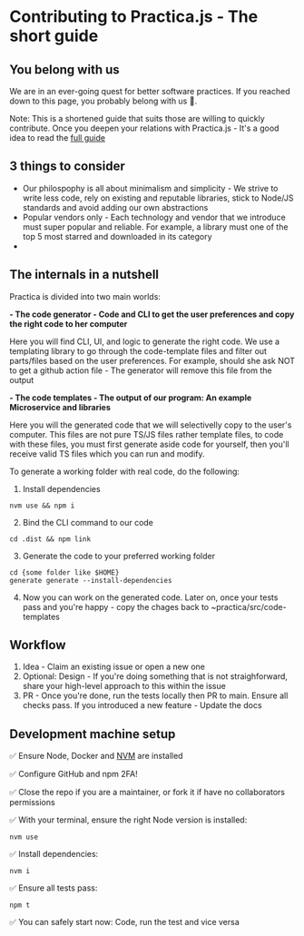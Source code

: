 # Contributing to Practica.js - The short guide

## You belong with us

We are in an ever-going quest for better software practices. If you reached down to this page, you probably belong with us 💜. 

Note: This is a shortened guide that suits those are willing to quickly contribute. Once you deepen your relations with Practica.js - It's a good idea to read the [full guide](https://github.com/practicajs/practica/blob/main/CONTRIBUTING.md)

## 3 things to consider

- Our philospophy is all about minimalism and simplicity - We strive to write less code, rely on existing and reputable libraries, stick to Node/JS standards and avoid adding our own abstractions
- Popular vendors only - Each technology and vendor that we introduce must super popular and reliable. For example, a library must one of the top 5 most starred and downloaded in its category
- 

## The internals in a nutshell

Practica is divided into two main worlds:

**- The code generator - Code and CLI to get the user preferences and copy the right code to her computer**

Here you will find CLI, UI, and logic to generate the right code. We use a templating library to go through the code-template files and filter out parts/files based on the user preferences. For example, should she ask NOT to get a github action file - The generator will remove this file from the output

**- The code templates - The output of our program: An example Microservice and libraries**

Here you will the generated code that we will selectivelly copy to the user's computer. This files are not pure TS/JS files rather template files, to code with these files, you must first generate aside code for yourself, then you'll receive valid TS files which you can run and modify. 

To generate a working folder with real code, do the following:

1. Install dependencies

```
nvm use && npm i
```

2. Bind the CLI command to our code

```
cd .dist && npm link
```

3. Generate the code to your preferred working folder

```
cd {some folder like $HOME}
generate generate --install-dependencies
```

4. Now you can work on the generated code. Later on, once your tests pass and you're happy - copy the chages back to ~practica/src/code-templates


## Workflow

1. Idea - Claim an existing issue or open a new one
2. Optional: Design - If you're doing something that is not straighforward, share your high-level approach to this within the issue
3. PR - Once you're done, run the tests locally then PR to main. Ensure all checks pass. If you introduced a new feature - Update the docs

## Development machine setup

✅ Ensure Node, Docker and [NVM](https://github.com/nvm-sh/nvm#installing-and-updating) are installed

✅ Configure GitHub and npm 2FA!

✅ Close the repo if you are a maintainer, or fork it if have no collaborators permissions

✅ With your terminal, ensure the right Node version is installed:

```
nvm use
```

✅ Install dependencies:


```
nvm i
```

✅ Ensure all tests pass:

```
npm t
```

✅ You can safely start now: Code, run the test and vice versa
